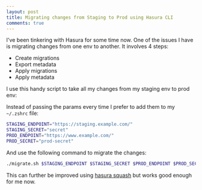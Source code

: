 ```yaml
---
layout: post
title: Migrating changes from Staging to Prod using Hasura CLI
comments: true
---
```


I've been tinkering with Hasura for some time now. One of the issues I have is migrating changes from one env to another. It involves 4 steps:

- Create migrations
- Export metadata
- Apply migrations
- Apply metadata

I use this handy script to take all my changes from my staging env to prod env:

<script src="https://gist.github.com/ayushgp/fa9c0c7f6f2d45a26b25bba4df32b07b.js"></script>

Instead of passing the params every time I prefer to add them to my `~/.zshrc` file:

```bash
STAGING_ENDPOINT="https://staging.example.com/"
STAGING_SECRET="secret"
PROD_ENDPOINT="https://www.example.com/"
PROD_SECRET="prod-secret"
```

And use the following command to migrate the changes:

```bash
./migrate.sh $STAGING_ENDPOINT $STAGING_SECRET $PROD_ENDPOINT $PROD_SECRET "<migration-name>"
```

This can further be improved using [hasura squash](https://hasura.io/docs/1.0/graphql/manual/hasura-cli/hasura_migrate_squash.html) but works good enough for me now.
